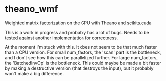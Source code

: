 theano_wmf
==========

Weighted matrix factorization on the GPU with Theano and scikits.cuda

This is a work in progress and probably has a lot of bugs. Needs to be tested against another implementation for correctness.

At the moment I'm stuck with this. It does not seem to be that much faster than a CPU version. For small num_factors, the 'scan' part is the bottleneck, and I don't see how this can be parallelized further. For large num_factors, the 'BatchedInvOp' is the bottleneck. This could maybe be made a bit faster by making a destructive version (that destroys the input), but it probably won't make a big difference.